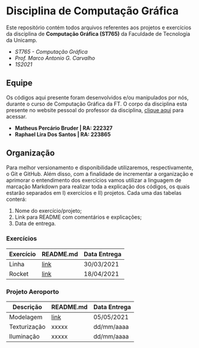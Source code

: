 # Disciplina de Computação Gráfica
 Este repositório contém todos arquivos referentes aos projetos e exercícios da disciplina de **Computação Gráfica (ST765)** da Faculdade de Tecnologia da Unicamp. 
 
 * *ST765 - Computação Gráfica*
 * *Prof. Marco Antonio G. Carvalho*
 * *1S2021*
## Equipe
 Os códigos aqui presente foram desenvolvidos e/ou manipulados por nós, durante o curso de Computação Gráfica da FT. O corpo da disciplina esta presente no website pessoal do professor da disciplina, [clique aqui](https://www.ft.unicamp.br/~magic/opengl/index2006.html) para acessar.

 * **Matheus Percário Bruder | RA: 222327**
 * **Raphael Lira Dos Santos | RA: 223865**
## Organização
 Para melhor versionamento e disponibilidade utilizaremos, respectivamente, o Git e GitHub. Além disso, com a finalidade de incrementar a organização e aprimorar o entendimento dos exercícios vamos utilizar a linguagem de marcação Markdown para realizar toda a explicação dos códigos, os quais estarão separados em I) exercícios e II) projetos. Cada uma das tabelas conterá:
 1. Nome do exercício/projeto;
 2. Link para README com comentários e explicações;
 3. Data de entrega.

 ### Exercícios
  | Exercício | README.md                | Data Entrega |
  | --------- | ------------------------ | ------------ |
  | Linha     | [link](Linha/README.md)  | 30/03/2021   |
  | Rocket    | [link](Rocket/README.md) | 18/04/2021   |

 ### Projeto Aeroporto
  | Descrição    | README.md                   | Data Entrega |
  | ------------ | --------------------------- | ------------ |
  | Modelagem    | [link](aeroporto/README.md) | 05/05/2021   |
  | Texturização | xxxxx                       | dd/mm/aaaa   |
  | Iluminação   | xxxxx                       | dd/mm/aaaa   |
 